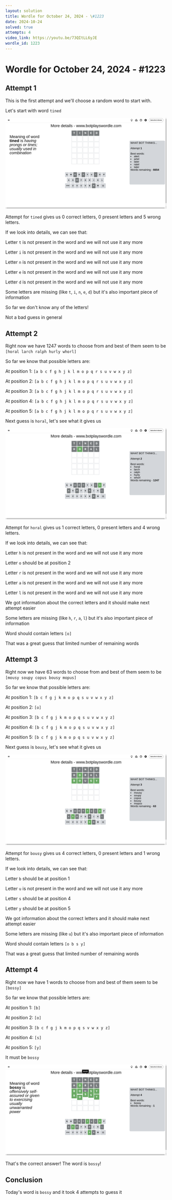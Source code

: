 ```yaml
---
layout: solution
title: Wordle for October 24, 2024 - \#1223
date: 2024-10-24
solved: true
attempts: 4
video_link: https://youtu.be/73QItLL6yJE
wordle_id: 1223
---
```


# Wordle for October 24, 2024 - \#1223

## Attempt 1

This is the first attempt and we'll choose a random word to start with.

Let's start with word `tined`

![Attempt 1](2024-10-24/attempt-1.png)

Attempt for `tined` gives us 0 correct letters, 0 present letters and 5 wrong letters.

If we look into details, we can see that:

Letter `t` is not present in the word and we will not use it any more

Letter `i` is not present in the word and we will not use it any more

Letter `n` is not present in the word and we will not use it any more

Letter `e` is not present in the word and we will not use it any more

Letter `d` is not present in the word and we will not use it any more

Some letters are missing (like `t`, `i`, `n`, `e`, `d`) but it's also important piece of information

So far we don't know any of the letters!

Not a bad guess in general



## Attempt 2

Right now we have 1247 words to choose from and best of them seem to be `[horal larch ralph hurly whorl]`

So far we know that possible letters are:

At position 1: `[a b c f g h j k l m o p q r s u v w x y z]`

At position 2: `[a b c f g h j k l m o p q r s u v w x y z]`

At position 3: `[a b c f g h j k l m o p q r s u v w x y z]`

At position 4: `[a b c f g h j k l m o p q r s u v w x y z]`

At position 5: `[a b c f g h j k l m o p q r s u v w x y z]`

Next guess is `horal`, let's see what it gives us

![Attempt 2](2024-10-24/attempt-2.png)

Attempt for `horal` gives us 1 correct letters, 0 present letters and 4 wrong letters.

If we look into details, we can see that:

Letter `h` is not present in the word and we will not use it any more

Letter `o` should be at position 2

Letter `r` is not present in the word and we will not use it any more

Letter `a` is not present in the word and we will not use it any more

Letter `l` is not present in the word and we will not use it any more

We got information about the correct letters and it should make next attempt easier

Some letters are missing (like `h`, `r`, `a`, `l`) but it's also important piece of information

Word should contain letters `[o]`

That was a great guess that limited number of remaining words



## Attempt 3

Right now we have 63 words to choose from and best of them seem to be `[mousy soupy copus bousy mopus]`

So far we know that possible letters are:

At position 1: `[b c f g j k m o p q s u v w x y z]`

At position 2: `[o]`

At position 3: `[b c f g j k m o p q s u v w x y z]`

At position 4: `[b c f g j k m o p q s u v w x y z]`

At position 5: `[b c f g j k m o p q s u v w x y z]`

Next guess is `bousy`, let's see what it gives us

![Attempt 3](2024-10-24/attempt-3.png)

Attempt for `bousy` gives us 4 correct letters, 0 present letters and 1 wrong letters.

If we look into details, we can see that:

Letter `b` should be at position 1

Letter `u` is not present in the word and we will not use it any more

Letter `s` should be at position 4

Letter `y` should be at position 5

We got information about the correct letters and it should make next attempt easier

Some letters are missing (like `u`) but it's also important piece of information

Word should contain letters `[o b s y]`

That was a great guess that limited number of remaining words



## Attempt 4

Right now we have 1 words to choose from and best of them seem to be `[bossy]`

So far we know that possible letters are:

At position 1: `[b]`

At position 2: `[o]`

At position 3: `[b c f g j k m o p q s v w x y z]`

At position 4: `[s]`

At position 5: `[y]`

It must be `bossy`

![Attempt 4](2024-10-24/attempt-4.png)

That's the correct answer! The word is `bossy`!

## Conclusion

Today's word is `bossy` and it took 4 attempts to guess it

